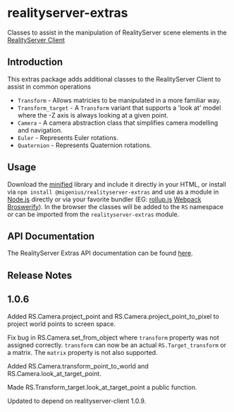 # realityserver-extras
Classes to assist in the manipulation of RealityServer scene elements in the [RealityServer Client](https://github.com/migenius/realityserver-client "RealityServer Client")

## Introduction

This extras package adds additional classes to the RealityServer Client to assist in common operations

- `Transform` - Allows matricies to be manipulated in a more familiar way.
- `Transform_target` - A `Transform` variant that supports a 'look at' model where the -Z axis is always looking at a given point.
- `Camera` - A camera abstraction class that simplifies camera modelling and navigation.
- `Euler` - Represents Euler rotations.
- `Quaternion` - Represents Quaternion rotations.

## Usage
Download the [minified](https://unpkg.com/@migenius/realityserver-extras@1.0.5 "RealityServer extras") library and include it directly in your HTML, or install via `npm install @migenius/realityserver-extras` and use as a module in [Node.js](https://nodejs.org "Node.js") directly or via your favorite bundler (EG: [rollup.js](https://rollupjs.org "rollup.js") [Webpack](https://webpack.github.io/ "Webpack") [Broswerify](https://github.com/substack/node-browserify "Browerify")). In the browser the classes will be added to the `RS` namespace or can be imported from the `realityserver-extras` module.

## API Documentation

The RealityServer Extras API documentation can be found [here](https://migenius.github.io/realityserver-extras/ "RealityServer Extras").

## Release Notes

## 1.0.6

Added RS.Camera.project_point and RS.Camera.project_point_to_pixel to project world points to screen space.

Fix bug in RS.Camera.set_from_object where `transform` property was not assigned correctly. `transform` can now be an actual `RS.Target_transform` or a matrix. The `matrix` property is not also supported.

Added RS.Camera.transform_point_to_world and RS.Camera.look_at_target_point.

Made RS.Transform_target.look_at_target_point a public function.

Updated to depend on realityserver-client 1.0.9.
